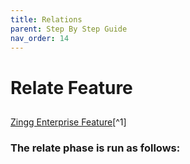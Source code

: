 ```yaml
---
title: Relations
parent: Step By Step Guide
nav_order: 14
---
```


# Relate Feature

## 

[Zingg Enterprise Feature](#user-content-fn-1)[^1]



### The relate phase is run as follows:

` `